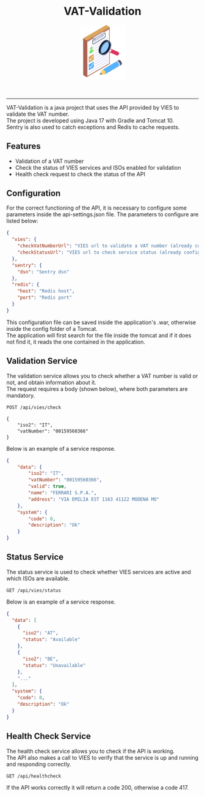 <h1 style="text-align: center;">VAT-Validation</h1>

<p style="text-align: center;">
<img width="120" src="./img/vat-validation-logo.png" alt=""/>
</p>

<p style="text-align: center;">
<img src="https://img.shields.io/badge/Java-ED7B09?style=for-the-badge&logo=openjdk&logoColor=white" alt="">
<img src="https://img.shields.io/badge/gradle-02303A?style=for-the-badge&logo=gradle&logoColor=white" alt="">
<img src="https://img.shields.io/badge/Sentry-black?style=for-the-badge&logo=Sentry&logoColor=#362D59" alt="">
<img src="https://img.shields.io/badge/redis-%23DD0031.svg?style=for-the-badge&logo=redis&logoColor=white" alt="">
</p>

--------

VAT-Validation is a java project that uses the API provided by VIES to validate the VAT number.  
The project is developed using Java 17 with Gradle and Tomcat 10.  
Sentry is also used to catch exceptions and Redis to cache requests.

## Features
* Validation of a VAT number
* Check the status of VIES services and ISOs enabled for validation
* Health check request to check the status of the API

## Configuration
For the correct functioning of the API, it is necessary to configure some parameters inside the api-settings.json file.
The parameters to configure are listed below:

```json
{
  "vies": {
    "checkVatNumberUrl": "VIES url to validate a VAT number (already configured)",
    "checkStatusUrl": "VIES url to check service status (already configured)"
  },
  "sentry": {
    "dsn": "Sentry dsn"
  },
  "redis": {
    "host": "Redis host",
    "port": "Redis port"
  }
}
```

This configuration file can be saved inside the application's .war, otherwise inside the config folder of a Tomcat.  
The application will first search for the file inside the tomcat and if it does not find it, it reads the one contained in the application.

## Validation Service
The validation service allows you to check whether a VAT number is valid or not, and obtain information about it.  
The request requires a body (shown below), where both parameters are mandatory.

```http request
POST /api/vies/check
```


```body
{
    "iso2": "IT",
    "vatNumber": "00159560366"
}
```

Below is an example of a service response.

```json
{
    "data": {
        "iso2": "IT",
        "vatNumber": "00159560366",
        "valid": true,
        "name": "FERRARI S.P.A.",
        "address": "VIA EMILIA EST 1163 41122 MODENA MO"
    },
    "system": {
        "code": 0,
        "description": "Ok"
    }
}
```

## Status Service
The status service is used to check whether VIES services are active and which ISOs are available.

```http request
GET /api/vies/status
```

Below is an example of a service response.

```json
{
  "data": [
    {
      "iso2": "AT",
      "status": "Available"
    },
    {
      "iso2": "BE",
      "status": "Unavailable"
    },
    "..."
  ],
  "system": {
    "code": 0,
    "description": "Ok"
  }
}
```

## Health Check Service
The health check service allows you to check if the API is working.  
The API also makes a call to VIES to verify that the service is up and running and responding correctly.

```http request
GET /api/healthcheck
```

If the API works correctly it will return a code 200, otherwise a code 417.